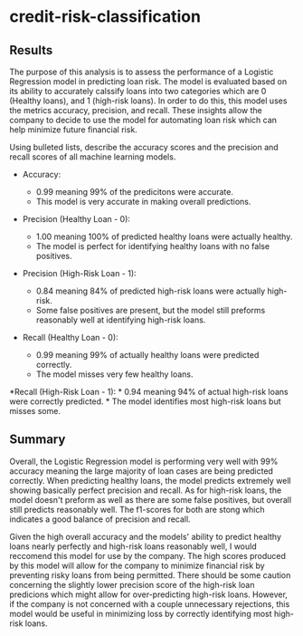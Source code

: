 # credit-risk-classification

## Results

  The purpose of this analysis is to assess the performance of a Logistic Regression model in predicting loan risk. The model is evaluated based on its ability to accurately calssify loans into two categories which are 0 (Healthy loans), and 1 (high-risk loans). In order to do this, this model uses the metrics accuracy, precision, and recall. These insights allow the company to decide to use the model for automating loan risk which can help minimize future financial risk.

Using bulleted lists, describe the accuracy scores and the precision and recall scores of all machine learning models.

* Accuracy:
    * 0.99 meaning 99% of the predicitons were accurate.
    * This model is very accurate in making overall predictions.

* Precision (Healthy Loan - 0):
    * 1.00 meaning 100% of predicted healthy loans were actually healthy.
    * The model is perfect for identifying healthy loans with no false positives.
 
* Precision (High-Risk Loan - 1):
    * 0.84 meaning 84% of predicted high-risk loans were actually high-risk.
    * Some false positives are present, but the model still preforms reasonably well at identifying high-risk loans.
 
* Recall (Healthy Loan - 0):
    * 0.99 meaning 99% of actually healthy loans were predicted correctly.
    * The model misses very few healthy loans.

*Recall (High-Risk Loan - 1):
    * 0.94 meaning 94% of actual high-risk loans were correctly predicted.
    * The model identifies most high-risk loans but misses some.

## Summary

  Overall, the Logistic Regression model is performing very well with 99% accuracy meaning the large majority of loan cases are being predicted correctly. When predicting healthy loans, the model predicts extremely well showing basically perfect precision and recall. As for high-risk loans, the model doesn't preform as well as there are some false positives, but overall still predicts reasonably well. The f1-scores for both are stong which indicates a good balance of precision and recall.

  Given the high overall accuracy and the models' ability to predict healthy loans nearly perfectly and high-risk loans reasonably well, I would reccomend this model for use by the company. The high scores produced by this model will allow for the company to minimize financial risk by preventing risky loans from being permitted. There should be some caution concerning the slightly lower precision score of the high-risk loan predicions which might allow for over-predicting high-risk loans. However, if the company is not concerned with a couple unnecessary rejections, this model would be useful in minimizing loss by correctly identifying most high-risk loans.

